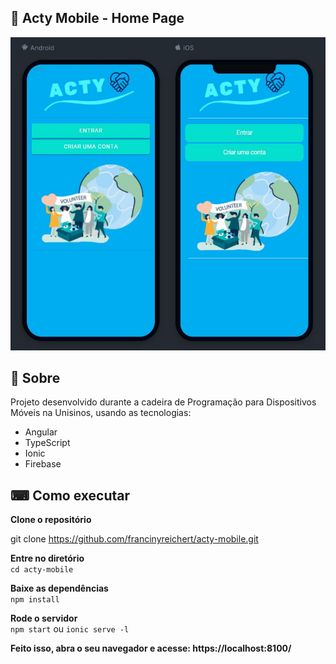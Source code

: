 
<h2>📱 Acty Mobile - Home Page </h2> 
<p align="center">
  <img src="https://github.com/francinyreichert/acty-mobile/blob/master/public/images/home.JPG?raw=true" width="700" style="max-width:100%;">
 </p>
<h2> 📖 Sobre</h2> 
  <p>Projeto desenvolvido durante a cadeira de Programação para Dispositivos Móveis na Unisinos, usando as tecnologias:</p>
  <ul>
    <li> Angular </li>
    <li> TypeScript </li>
    <li> Ionic </li>
    <li> Firebase </li>
  </ul>
  
<h2>⌨ Como executar </h2>
<strong>Clone o repositório</strong>
<p>git clone <a href="https://github.com/francinyreichert/acty-mobile.git">https://github.com/francinyreichert/acty-mobile.git</a></p>

<strong>Entre no diretório</strong><br>
 <code>cd acty-mobile </code>

<strong>Baixe as dependências</strong><br>
 <code>npm install </code>

<strong>Rode o servidor</strong><br>
  <code>npm start</code> ou <code>ionic serve -l</code>

<strong>Feito isso, abra o seu navegador e acesse: https://localhost:8100/</strong>
